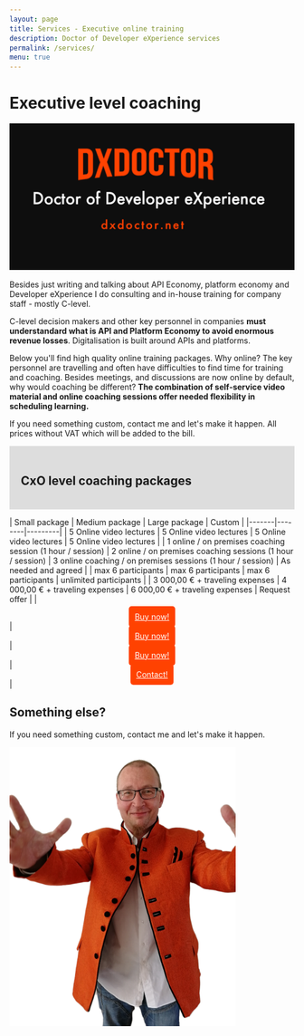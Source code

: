 ```yaml
---
layout: page
title: Services - Executive online training
description: Doctor of Developer eXperience services
permalink: /services/
menu: true
---
```


# Executive level coaching

<img src="/assets/img/dxdoctor-logo.png" alt="DX Doctor Logo" width="1238">

Besides just writing and talking about API Economy, platform economy and Developer eXperience I do consulting and in-house training for company staff - mostly C-level. 

C-level decision makers and other key personnel in companies **must understandard what is API and Platform Economy to avoid enormous revenue losses**. Digitalisation is built around APIs and platforms. 

Below you'll find high quality online training packages. Why online? The key personnel are travelling and often have difficulties to find time for training and coaching. Besides meetings, and discussions are now online by default, why would coaching be different? **The combination of self-service video material and online coaching sessions offer needed flexibility in scheduling learning.** 

If you need something custom, contact me and let's make it happen. All prices without VAT which will be added to the bill. 


<div style="background-color:#ddd;padding:10px;">
<div>
<h2 style="padding:10px;">CxO level coaching packages</h2>
</div>
</div>


| Small package | Medium package | Large package | Custom |
|-------|--------|---------|
| 5 Online video lectures | 5 Online video lectures | 5 Online video lectures | 5 Online video lectures |
| 1 online / on premises coaching session (1 hour / session) | 2 online / on premises coaching sessions (1 hour / session) | 3 online coaching / on premises sessions (1 hour / session) | As needed and agreed |
| max 6 participants | max 6 participants | max 6 participants | unlimited participants |
| 3 000,00 € + traveling expenses | 4 000,00 €  + traveling expenses | 6 000,00 €  + traveling expenses | Request offer |
| <center><a href="/services/cxo/small/order" style="background-color:#ff4201; padding:10px; color:#fff;border-radius: 5px;">Buy now!</a></center> | <center><a href="/contact/" style="background-color:#ff4201; padding:10px; color:#fff;border-radius: 5px;">Buy now!</a></center> | <center><a href="/contact/" style="background-color:#ff4201; padding:10px; color:#fff;border-radius: 5px;">Buy now!</a></center> | <center><a href="/contact/" style="background-color:#ff4201; padding:10px; color:#fff;border-radius: 5px;">Contact!</a></center> |


## Something else? 

If you need something custom, contact me and let's make it happen. 


<img class="img-rounded" src="/assets/img/uploads/jarkko-full.png" alt="Jarkko APItalist Moilanen" width="400">

